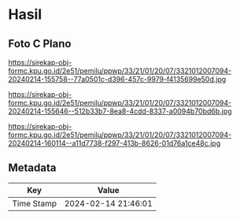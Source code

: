 # Hasil

## Foto C Plano

https://sirekap-obj-formc.kpu.go.id/2e51/pemilu/ppwp/33/21/01/20/07/3321012007094-20240214-155758--77a0501c-d396-457c-9979-f4135699e50d.jpg

https://sirekap-obj-formc.kpu.go.id/2e51/pemilu/ppwp/33/21/01/20/07/3321012007094-20240214-155646--512b33b7-8ea8-4cdd-8337-a0094b70bd6b.jpg

https://sirekap-obj-formc.kpu.go.id/2e51/pemilu/ppwp/33/21/01/20/07/3321012007094-20240214-160114--a11d7738-f297-413b-8626-01d76a1ce48c.jpg


## Metadata

| Key        | Value               |
| ---------- | ------------------- |
| Time Stamp | 2024-02-14 21:46:01 |



